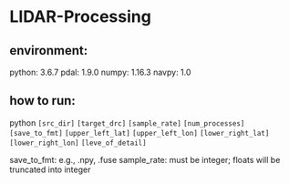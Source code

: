 # LIDAR-Processing

## environment:
  python: 3.6.7
  pdal: 1.9.0
  numpy: 1.16.3
  navpy: 1.0
  
## how to run:
python `[src_dir]` `[target_drc]` `[sample_rate]` `[num_processes]` `[save_to_fmt]` `[upper_left_lat]` `[upper_left_lon]` `[lower_right_lat]` `[lower_right_lon]` `[leve_of_detail]`

save_to_fmt: e.g., .npy, .fuse
sample_rate: must be integer; floats will be truncated into integer


